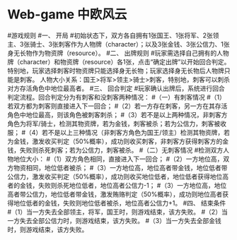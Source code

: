 # Web-game 中欧风云
#游戏规则
#一、	开局
#初始状态下，双方各自拥有1张国王、1张将军、2张领主、3张骑士、3张刺客作为人物牌（character）；以及3张金钱、3张公信力、1张身无长物作为物资牌（resource）。
#二、	出牌规则
#玩家需选择自己拥有的人物牌（character）和物资牌（resource）各1张，点击“确定出牌”以开始回合判定。特别地，玩家选择刺客时物资牌只能选择身无长物；玩家选择身无长物后人物牌只能是刺客。
人物大小关系：国王>将军>领主>骑士>刺客，特别地，刺客可以刺杀对方存活角色中地位最高者。
#三、	回合判定
#玩家确认出牌后，系统进行回合判定流程。回合判定分为有刺客和没刺客两种情况：
#（一）有刺客情况
#（1）若双方都为刺客则直接进入下一回合；
#（2）若一方存在刺客，另一方在其存活角色中地位最高，则该角色被刺客刺杀；
#（3）若不是以上两种情况，非刺客方角色为将军/骑士，检测其物资牌，若为金钱，刺客被杀；若为公信力，刺客被收服；
#（4）若不是以上三种情况（非刺客方角色为国王/领主）检测其物资牌，若为金钱，激发收买判定（50%概率），成功则收买刺客，非刺客方获得刺客方的金钱，失败则杀死刺客；若为公信力，刺客被杀。
#（二）无刺客情况
#检测双方人物地位大小：
#（1）双方角色相同，直接进入下一回合；
#（2）一方地位高，双方物资相同，地位低者被杀；
#（3）一方地位高，地位高者带金钱，地位低者带公信力，激发收买判定（50%概率），成功则收买地位低者，地位低者获得地位高者的金钱，失败则杀死地位低者，地位高者公信力-1；
#（3）一方地位高，地位高者带公信力，地位低者带金钱，激发贿赂判定（50%概率），成功则地位高者获得地位低者的金钱，失败则地位低者被杀，地位高者公信力+1。
#四、	结束条件
#（1）当一方失去全部领主，将军，国王时，则游戏结束，该方失败。
#（2）当一方失去全部公信力时，则游戏结束，该方失败。
#（3）当一方失去全部金钱时，则游戏结束，该方失败。
